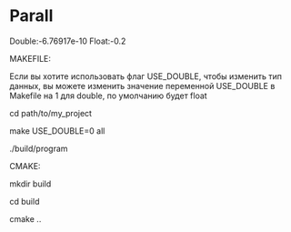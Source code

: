 # Parall

Double:-6.76917e-10
Float:-0.2

MAKEFILE:

Если вы хотите использовать флаг USE_DOUBLE, чтобы изменить тип данных, вы можете изменить значение переменной USE_DOUBLE в Makefile на 1 для double, по умолчанию будет float

cd path/to/my_project

make USE_DOUBLE=0 all

./build/program




CMAKE:

mkdir build

cd build

cmake ..
